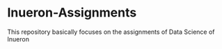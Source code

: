 # Inueron-Assignments
This repository basically focuses on the assignments of Data Science of Inueron
